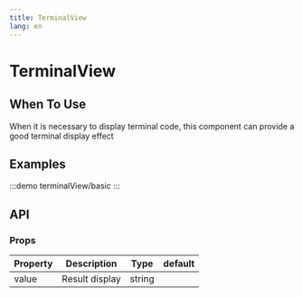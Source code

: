 ```yaml
---
title: TerminalView
lang: en
---
```

# TerminalView

## When To Use

When it is necessary to display terminal code, this component can provide a good terminal display effect

## Examples

:::demo
terminalView/basic
:::

## API

### Props

| Property | Description    | Type   | default |
| -------- | -------------- | ------ | ------- |
| value    | Result display | string |         |
